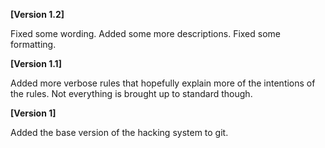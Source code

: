 **[Version 1.2]**

Fixed some wording. Added some more descriptions. Fixed some formatting.

**[Version 1.1]**

Added more verbose rules that hopefully explain more of the intentions of the rules. Not everything is brought up to standard though.

**[Version 1]**

Added the base version of the hacking system to git.